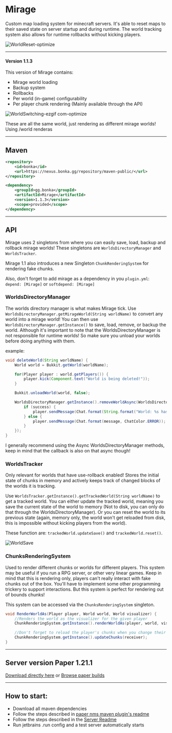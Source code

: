 # Mirage

Custom map loading system for minecraft servers.
It's able to reset maps to their saved state on server startup and during runtime.
The world tracking system also allows for runtime rollbacks without kicking players.

![WorldReset-optimize](https://github.com/user-attachments/assets/35efe830-a17c-4dc8-9181-56f070bf9401)

---

#### Version 1.1.3
This version of Mirage contains:
- Mirage world loading
- Backup system
- Rollbacks
- Per world (in-game) configurability
- Per player chunk rendering (Mainly available through the API)

![WorldSwitching-ezgif com-optimize](https://github.com/user-attachments/assets/b2a496a7-3b4b-4d18-8eb5-2f7d5fd5ea2a)

These are all the same world, just rendering as different mirage worlds! Using /world renderas <name> <world> <visualizer>

---

## Maven

```xml
<repository>
    <id>bonka</id>
    <url>https://nexus.bonka.gg/repository/maven-public/</url>
</repository>
```

```xml
<dependency>
    <groupId>gg.bonka</groupId>
    <artifactId>Mirage</artifactId>
    <version>1.1.3</version>
    <scope>provided</scope>
</dependency>
```

---

## API

Mirage uses 2 singletons from where you can easily save, load, backup and rollback mirage worlds!
These singletons are `WorldsDirectoryManager` and `WorldsTracker`.

Mirage 1.1 also introduces a new Singleton `ChunkRenderingSystem` for rendering fake chunks.

Also, don't forget to add mirage as a dependency in you `plugin.yml`:<br>
`depend: [Mirage]` or `softdepend: [Mirage]`

### WorldsDirectoryManager

The worlds directory manager is what makes Mirage tick.
Use `WorldsDirectoryManager.getMirageWorld(String worldName)` to convert any world into a mirage world!
You can then use `WorldsDirectoryManager.getInstance()` to save, load, remove, or backup the world.
Although it's important to note that the WorldsDirectoryManager is not responsible for runtime worlds!
So make sure you unload your worlds before doing anything with them.

example: 
```java
void deleteWorld(String worldName) {
    World world = Bukkit.getWorld(worldName);

    for(Player player : world.getPlayers()) {
        player.kick(Component.text("World is being deleted!"));
    }

    Bukkit.unloadWorld(world, false);

    WorldsDirectoryManager.getInstance().removeWorldAsync(WorldsDirectoryManager.getMirageWorld(worldName), (success, message) -> {
        if (success) {
            player.sendMessage(Chat.format(String.format("World: %s has been removed successfully!", worldName), ChatColor.SUCCESS));
        } else {
            player.sendMessage(Chat.format(message, ChatColor.ERROR));
        }
    });
}
```

I generally recommend using the Async WorldsDirectoryManager methods, keep in mind that the callback is also on that async though!

### WorldsTracker

Only relevant for worlds that have use-rollback enabled!
Stores the initial state of chunks in memory and actively keeps track of changed blocks of the worlds it is tracking.

Use `WorldsTracker.getInstance().getTrackedWorld(String worldName)` to get a tracked world.
You can either update the tracked world, meaning you save the current state of the world to memory (Not to disk, you can only do that through the WorldsDirectoryManager).
Or you can reset the world to its previous state (again, memory only, the world won't get reloaded from disk, this is impossible without kicking players from the world).

These function are: `trackedWorld.updateSave()` and `trackedWorld.reset()`.

![WorldSave](https://github.com/user-attachments/assets/bf5177c4-435f-4ced-88e5-f7dd992fc19c)

### ChunksRenderingSystem

Used to render different chunks or worlds for different players.
This system may be useful if you run a RPG server, or other very linear games.
Keep in mind that this is rendering only, players can't really interact with fake chunks out of the box.
You'll have to implement some other programming trickery to support interactions. 
But this system is perfect for rendering out of bounds chunks!

This system can be accessed via the `ChunksRenderingSystem` singleton.

```java
void RenderWorldAs(Player player, World world, World visualizer) {
    //Renders the world as the visualizer for the given player
    ChunkRenderingSystem.getInstance().renderWorldAs(player, world, visualizer);

    //Don't forget to reload the player's chunks when you change their chunks
    ChunkRenderingSystem.getInstance().updateChunks(receiver);   
}
```

---

## Server version Paper 1.21.1
[Download directly here](https://api.papermc.io/v2/projects/paper/versions/1.21.1/builds/128/downloads/paper-1.21.1-128.jar)
or [Browse paper builds](https://papermc.io/downloads/all)

---

## How to start:
- Download all maven dependencies
- Follow the steps described in [paper nms maven plugin's readme](https://github.com/Alvinn8/paper-nms-maven-plugin)
- Follow the steps described in the [Server Readme](server/README.md)
- Run jetbrains .run config and a test server automatically starts

